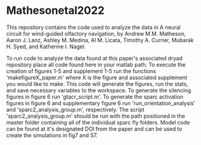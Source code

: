 # Mathesonetal2022

This repository contains the code used to analyze the data in A neural circuit for wind-guided olfactory navigation, by Andrew M.M. Matheson, Aaron J. Lanz, Ashley M. Medina, Al M. Licata, Timothy A. Currier, Mubarak H. Syed, and Katherine I. Nagel. 

To run code to analyze the data found at this paper's associated dryad repository place all code found here in your matlab path. 
To execute the creation of figures 1-5 and supplement 1-5 run the functions 'makefigureX_paper.m' where X is the figure and associated supplement you would like to make. This code will generate the figures, run the stats, and save necessary variables to the workspace. To generate the silencing figures in figure 6 run 'gtacr_script.m'. To generate the sparc activation figures in figure 6 and supplementary figure 6 run 'run_orientation_analysis' and 'sparc2_analysis_group.m', respectively. The script 'sparc2_analysis_group.m' should be run with the path positioned in the master folder containing all of the individual sparc fly folders. Model code can be found at it's designated DOI from the paper and can be used to create the simulations in fig7 and S7. 
